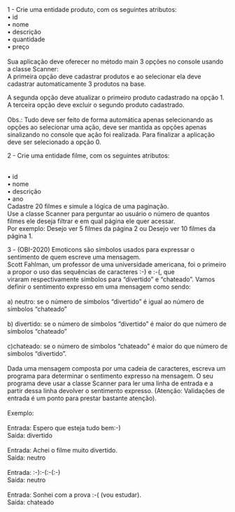<html>
1 - Crie uma entidade produto, com os seguintes atributos: <br>
• id<br>
• nome<br>
• descrição<br>
• quantidade<br>
• preço<br>
<br>Sua aplicação deve oferecer no método main 3 opções no console usando a classe Scanner:<br>
A primeira opção deve cadastrar produtos e ao selecionar ela deve cadastrar automaticamente 
3 produtos na base.<br>

A segunda opção deve atualizar o primeiro produto cadastrado na opção 1.<br>
A terceira opção deve excluir o segundo produto cadastrado.
<br><br>Obs.: Tudo deve ser feito de forma automática apenas selecionando as opções ao selecionar uma ação, deve ser
mantida as opções apenas sinalizando no console que ação foi realizada. Para finalizar a aplicação deve ser selecionado
a opção 0.
</html>

<html>
2 - Crie uma entidade filme, com os seguintes atributos:
<br>

<br>• id
<br>• nome
<br>• descrição
<br>• ano
<br>Cadastre 20 filmes e simule a lógica de uma paginação.
<br>Use a classe Scanner para perguntar ao usuário o número de quantos filmes ele deseja filtrar e em qual página ele
quer acessar.
<br>Por exemplo: Desejo ver 5 filmes da página 2 ou Desejo ver 10 filmes da página 1.
</hmtl>


<html>
3 - (OBI-2020) Emoticons são símbolos usados para expressar o sentimento de quem escreve uma mensagem. 
<br>Scott Fahlman, um professor de uma universidade americana, foi o primeiro a propor o uso das sequências de caracteres :-) e :-(, que
<br>viraram respectivamente símbolos para “divertido” e “chateado”. Vamos definir o sentimento expresso em uma mensagem como sendo:
<br><br>a) neutro: se o número de símbolos “divertido” é igual ao número de símbolos “chateado”
<br><br>b) divertido: se o número de símbolos “divertido” é maior do que número de símbolos “chateado”
<br><br>c)chateado: se o número de símbolos “chateado” é maior do que número de símbolos “divertido”.
<br><br>Dada uma mensagem composta por uma cadeia de caracteres, escreva um programa para determinar o sentimento expresso na mensagem. O seu programa deve usar a classe Scanner para ler uma linha de entrada e a partir dessa linha devolver o sentimento expresso. (Atenção: Validações de entrada é um ponto para prestar bastante atenção).
<br><br>Exemplo:
<br><br>Entrada: Espero que esteja tudo bem:-)
<br>Saída: divertido
<br><br>Entrada: Achei o filme muito divertido.
<br>Saída: neutro
<br><br>Entrada: :-):-(:-(:-)
<br>Saída: neutro
<br><br>Entrada: Sonhei com a prova :-( (vou estudar).
<br>Saída: chateado

</html>